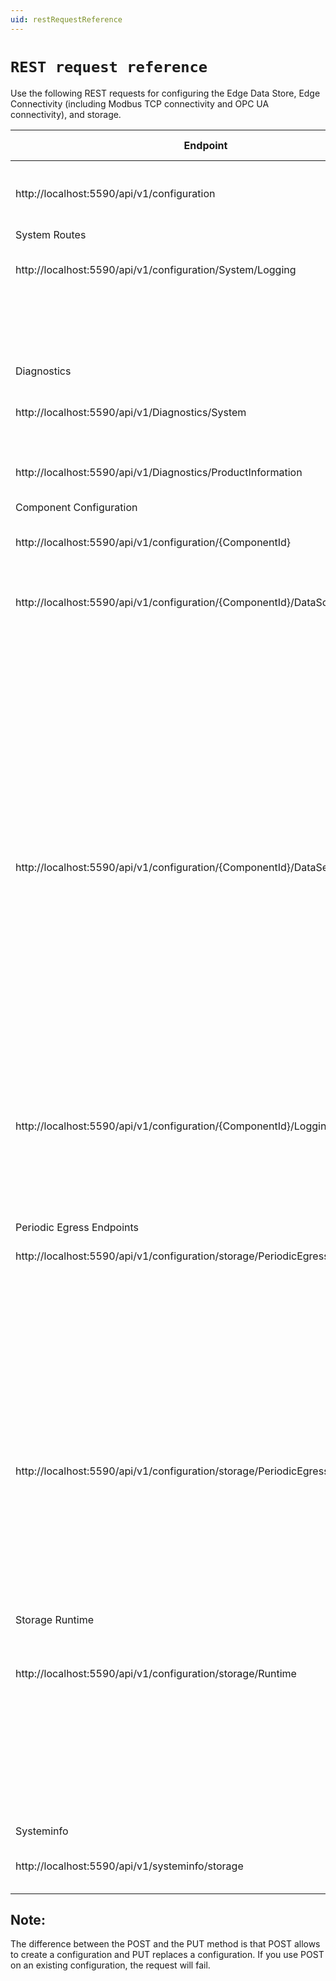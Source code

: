 ```yaml
---
uid: restRequestReference
---
```


# `REST request reference`

Use the following REST requests for configuring the Edge Data Store, Edge Connectivity (including Modbus TCP connectivity and OPC UA connectivity), and storage.

| Endpoint          | HTTP Method    | Description |
|-------------------|----------------|-------------|
| http://localhost:5590/api/v1/configuration| GET | Get all components configurations in Edge System|
| System Routes |  |  |
| http://localhost:5590/api/v1/configuration/System/Logging  | GET | Get logging configuration for the Edge System |
| | PUT | Replace logging configuration for the Edge Data Store |
| Diagnostics | | |
| http://localhost:5590/api/v1/Diagnostics/System  | GET |Retrieve current system level diagnostics information |
| http://localhost:5590/api/v1/Diagnostics/ProductInformation  | GET |Retrieve current product information |
| Component Configuration | | |
| http://localhost:5590/api/v1/configuration/{ComponentId}  | GET | Get all configurations for the ComponentId |
| http://localhost:5590/api/v1/configuration/{ComponentId}/DataSource  | GET |Get data source configuration of Adapter component |
| | POST | Create data source configuration for Adapter component |
| | PUT | Replace data source configuration for Adapter component |
| | DELETE | Delete data source configuration for Adapter component |
| http://localhost:5590/api/v1/configuration/{ComponentId}/DataSelection  | GET | Get data selection configuration of Adapter component |
| | POST | Create data selection configuration for Adapter component |
| | PUT | Replace data selection configuration for Adapter component |
| | DELETE | Delete data selection configuration for Adapter component |
| http://localhost:5590/api/v1/configuration/{ComponentId}/Logging  | GET | Get logging configuration of Adapter component |
| | PUT | Replace logging configuration for Adapter component |
| Periodic Egress Endpoints | | |
| http://localhost:5590/api/v1/configuration/storage/PeriodicEgressEndpoints | GET | Get all periodic egress targets |
| | POST | Creates egress endpoints if not present, otherwise fails |
| | PUT | Replaces all egress endpoints |
| | DELETE | Deletes all egress endpoints |
| http://localhost:5590/api/v1/configuration/storage/PeriodicEgressEndpoints/{Id} | GET | Get an individual periodic egress endpoint |
| | PUT | Replaces periodic egress endpoint |
| | DELETE | Deletes periodic egress endpoint |
| Storage Runtime | | |
| http://localhost:5590/api/v1/configuration/storage/Runtime | GET | Get Runtime Configuration for Edge Storage - stream limits and Ingress debug |
| | PUT | Replace Runtime Configuration to Edge Storage - stream limits and egress debug |
| Systeminfo | | |
| http://localhost:5590/api/v1/systeminfo/storage | GET | Get Stream Count, Type Count, and View Count |

## Note:
The difference between the POST and the PUT method is that POST allows to create a
configuration and PUT replaces a configuration. If you use POST on an existing
configuration, the request will fail.

